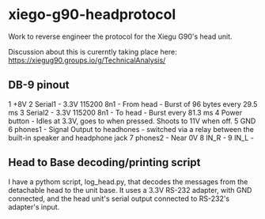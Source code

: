 # xiego-g90-headprotocol
Work to reverse engineer the protocol for the Xiegu G90's head unit.

Discussion about this is curerntly taking place here:
https://xiegug90.groups.io/g/TechnicalAnalysis/


## DB-9 pinout
1 +8V
2 Serial1  - 3.3V 115200 8n1 - From head -  Burst of 96 bytes every 29.5 ms
3 Serial2  - 3.3V 115200 8n1 - To head - Burst every 81.3 ms
4 Power button - Idles at 3.3V, goes to when pressed. Shoots to 11V when off.
5 GND
6 phones1 - Signal Output to headhones - switched via a relay between the built-in speaker and headphone jack
7 phones2 - Near 0V
8 IN_R - 
9 IN_L - 


## Head to Base decoding/printing script
I have a pythom script, log_head.py, that decodes the messages from the detachable head to the unit base. It uses a 3.3V RS-232 adapter, with GND connected, and the head unit's serial output connected to RS-232's adapter's input.



